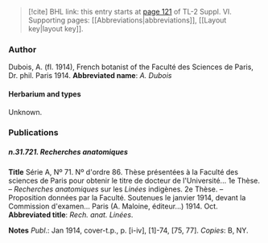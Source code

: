 > [!cite] BHL link: this entry starts at [page 121](https://www.biodiversitylibrary.org/page/33260109) of TL-2 Suppl. VI.
> Supporting pages: [[Abbreviations|abbreviations]], [[Layout key|layout key]].

### Author

Dubois, A. (fl. 1914), French botanist of the Faculté des Sciences de Paris, Dr. phil. Paris 1914. 
**Abbreviated name**: *A. Dubois*

#### Herbarium and types

Unknown.

### Publications

##### n.31.721. Recherches anatomiques

**Title**
Série A, Nº 71. Nº d'ordre 86. Thèse présentées à la Faculté des sciences de Paris pour obtenir le titre de docteur de l'Université... 1e Thèse. – *Recherches anatomiques* sur les *Linées* indigènes. 2e Thèse. – Proposition données par la Faculté. Soutenues le janvier 1914, devant la Commission d'examen... Paris (A. Maloine, éditeur...) 1914. Oct.
**Abbreviated title**: *Rech. anat. Linées*.

**Notes**
*Publ*.: Jan 1914, cover-t.p., p. \[i-iv\], \[1\]-74, \[75, 77\]. *Copies*: B, NY.

